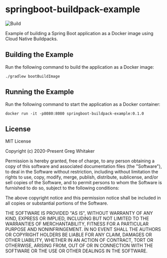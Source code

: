 # springboot-buildpack-example
![Build](https://github.com/gregwhitaker/springboot-buildpack-example/workflows/Build/badge.svg)

Example of building a Spring Boot application as a Docker image using Cloud Native Buildpacks.

## Building the Example
Run the following command to build the application as a Docker image:

    ./gradlew bootBuildImage
    
## Running the Example
Run the following command to start the application as a Docker container:

    docker run -it -p8080:8080 springboot-buildpack-example:0.1.0

## License
MIT License

Copyright (c) 2020-Present Greg Whitaker

Permission is hereby granted, free of charge, to any person obtaining a copy
of this software and associated documentation files (the "Software"), to deal
in the Software without restriction, including without limitation the rights
to use, copy, modify, merge, publish, distribute, sublicense, and/or sell
copies of the Software, and to permit persons to whom the Software is
furnished to do so, subject to the following conditions:

The above copyright notice and this permission notice shall be included in all
copies or substantial portions of the Software.

THE SOFTWARE IS PROVIDED "AS IS", WITHOUT WARRANTY OF ANY KIND, EXPRESS OR
IMPLIED, INCLUDING BUT NOT LIMITED TO THE WARRANTIES OF MERCHANTABILITY,
FITNESS FOR A PARTICULAR PURPOSE AND NONINFRINGEMENT. IN NO EVENT SHALL THE
AUTHORS OR COPYRIGHT HOLDERS BE LIABLE FOR ANY CLAIM, DAMAGES OR OTHER
LIABILITY, WHETHER IN AN ACTION OF CONTRACT, TORT OR OTHERWISE, ARISING FROM,
OUT OF OR IN CONNECTION WITH THE SOFTWARE OR THE USE OR OTHER DEALINGS IN THE
SOFTWARE.
